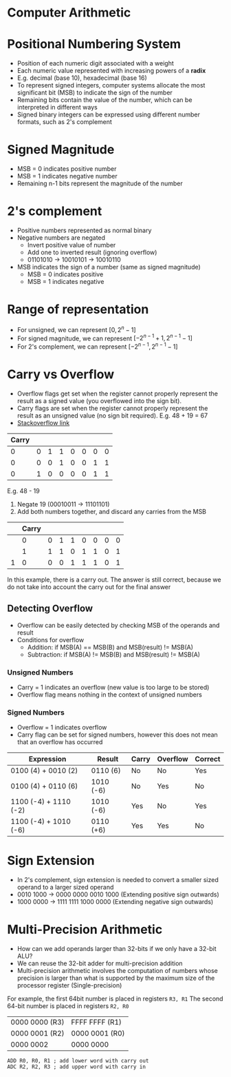 # Computer Arithmetic

# Positional Numbering System

-   Position of each numeric digit associated with a weight
-   Each numeric value represented with increasing powers of a **radix**
-   E.g. decimal (base 10), hexadecimal (base 16)
-   To represent signed integers, computer systems allocate the most significant bit (MSB) to indicate the sign of the number
-   Remaining bits contain the value of the number, which can be interpreted in different ways
-   Signed binary integers can be expressed using different number formats, such as 2's complement

# Signed Magnitude

-   MSB = 0 indicates positive number
-   MSB = 1 indicates negative number
-   Remaining n-1 bits represent the magnitude of the number

# 2's complement

-   Positive numbers represented as normal binary
-   Negative numbers are negated
    -   Invert positive value of number
    -   Add one to inverted result (ignoring overflow)
    -   01101010 -> 10010101 -> 10010110
-   MSB indicates the sign of a number (same as signed magnitude)
    -   MSB = 0 indicates positive
    -   MSB = 1 indicates negative

# Range of representation

-   For unsigned, we can represent $[0, 2^n-1]$
-   For signed magnitude, we can represent $[-2^{n-1} + 1, 2^{n-1} - 1]$
-   For 2's complement, we can represent $[-2^{n-1}, 2^{n-1} - 1]$

# Carry vs Overflow

-   Overflow flags get set when the register cannot properly represent the result as a signed value (you overflowed into the sign bit).
-   Carry flags are set when the register cannot properly represent the result as an unsigned value (no sign bit required).
    E.g. 48 + 19 = 67
-   [Stackoverflow link](https://stackoverflow.com/questions/6265896/arithmetic-overflow-vs-arithmetic-carry)

| Carry |     |     |     |     |     |     |     |
| ----- | --- | --- | --- | --- | --- | --- | --- |
| 0     | 0   | 1   | 1   | 0   | 0   | 0   | 0   |
| 0     | 0   | 0   | 1   | 0   | 0   | 1   | 1   |
| 0     | 1   | 0   | 0   | 0   | 0   | 1   | 1   |

E.g. 48 - 19

1. Negate 19 (00010011 -> 11101101)
2. Add both numbers together, and discard any carries from the MSB

|     | Carry |     |     |     |     |     |     |     |
| --- | ----- | --- | --- | --- | --- | --- | --- | --- |
|     | 0     | 0   | 1   | 1   | 0   | 0   | 0   | 0   |
|     | 1     | 1   | 1   | 0   | 1   | 1   | 0   | 1   |
| 1   | 0     | 0   | 0   | 1   | 1   | 1   | 0   | 1   |

In this example, there is a carry out. The answer is still correct, because we do not take into account the carry out for the final answer

## Detecting Overflow

-   Overflow can be easily detected by checking MSB of the operands and result
-   Conditions for overflow
    -   Addition: if MSB(A) == MSB(B) and MSB(result) != MSB(A)
    -   Subtraction: if MSB(A) != MSB(B) and MSB(result) != MSB(A)

### Unsigned Numbers

-   Carry = 1 indicates an overflow (new value is too large to be stored)
-   Overflow flag means nothing in the context of unsigned numbers

### Signed Numbers

-   Overflow = 1 indicates overflow
-   Carry flag can be set for signed numbers, however this does not mean that an overflow has occurred

| Expression            | Result    | Carry | Overflow | Correct |
| --------------------- | --------- | ----- | -------- | ------- |
| 0100 (4) + 0010 (2)   | 0110 (6)  | No    | No       | Yes     |
| 0100 (4) + 0110 (6)   | 1010 (-6) | No    | Yes      | No      |
| 1100 (-4) + 1110 (-2) | 1010 (-6) | Yes   | No       | Yes     |
| 1100 (-4) + 1010 (-6) | 0110 (+6) | Yes   | Yes      | No      |

# Sign Extension

-   In 2's complement, sign extension is needed to convert a smaller sized operand to a larger sized operand
-   0010 1000 -> 0000 0000 0010 1000 (Extending positive sign outwards)
-   1000 0000 -> 1111 1111 1000 0000 (Extending negative sign outwards)

# Multi-Precision Arithmetic

-   How can we add operands larger than 32-bits if we only have a 32-bit ALU?
-   We can reuse the 32-bit adder for multi-precision addition
-   Multi-precision arithmetic involves the computation of numbers whose precision is larger than what is supported by the maximum size of the processor register (Single-precision)

For example, the first 64bit number is placed in registers `R3, R1`
The second 64-bit number is placed in registers `R2, R0`

|                |                |
| -------------- | -------------- |
| 0000 0000 (R3) | FFFF FFFF (R1) |
| 0000 0001 (R2) | 0000 0001 (R0) |
| 0000 0002      | 0000 0000      |

```assembly
ADD R0, R0, R1 ; add lower word with carry out
ADC R2, R2, R3 ; add upper word with carry in
```
